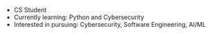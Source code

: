 - CS Student
- Currently learning: Python and Cybersecurity
- Interested in pursuing: Cybersecurity, Software Engineering, AI/ML
